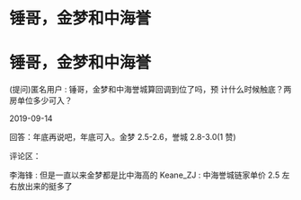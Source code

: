 # 锤哥，金梦和中海誉

# 锤哥，金梦和中海誉

(提问)匿名用户 : 锤哥，金梦和中海誉城算回调到位了吗，预 计什么时候触底？两房单位多少可入？

2019-09-14

回答：年底再说吧，年底可入。金梦 2.5-2.6，誉城 2.8-3.0(1 赞)

评论区：

李海锋 : 但是一直以来金梦都是比中海高的 Keane_ZJ : 中海誉城链家单价 2.5 左右放出来的挺多了